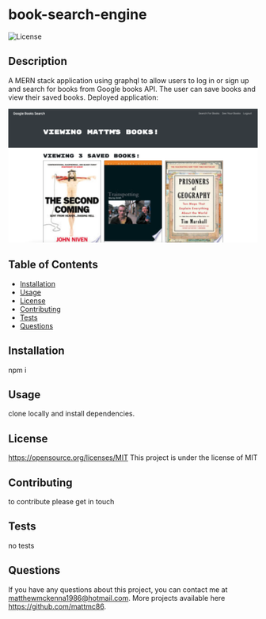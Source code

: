 # book-search-engine

![License](https://img.shields.io/badge/License-MIT-blue.svg)

## Description

A MERN stack application using graphql to allow users to log in or sign up and search for books from Google books API. The user can save books and view their saved books. Deployed application:

![Screenshot](screenshot.png)

## Table of Contents

- [Installation](#installation)
- [Usage](#usage)
- [License](#license)
- [Contributing](#contributing)
- [Tests](#tests)
- [Questions](#questions)

## Installation

npm i

## Usage

clone locally and install dependencies.

## License

https://opensource.org/licenses/MIT
This project is under the license of MIT

## Contributing

to contribute please get in touch

## Tests

no tests

## Questions

If you have any questions about this project, you can contact me at matthewmckenna1986@hotmail.com. More projects available here https://github.com/mattmc86.

